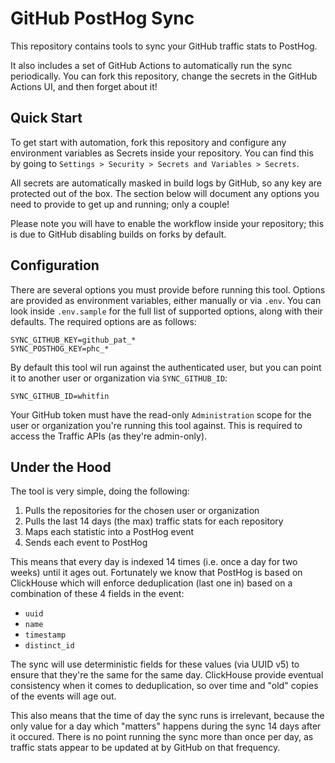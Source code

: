 # GitHub PostHog Sync

This repository contains tools to sync your GitHub traffic stats to PostHog.

It also includes a set of GitHub Actions to automatically run the sync
periodically. You can fork this repository, change the secrets in the GitHub
Actions UI, and then forget about it!

## Quick Start

To get start with automation, fork this repository and configure any
environment variables as Secrets inside your repository. You can find
this by going to `Settings > Security > Secrets and Variables > Secrets`.

All secrets are automatically masked in build logs by GitHub, so any key
are protected out of the box. The section below will document any options
you need to provide to get up and running; only a couple!

Please note you will have to enable the workflow inside your repository;
this is due to GitHub disabling builds on forks by default.

## Configuration

There are several options you must provide before running this tool. Options
are provided as environment variables, either manually or via `.env`. You can
look inside `.env.sample` for the full list of supported options, along with
their defaults. The required options are as follows:

```
SYNC_GITHUB_KEY=github_pat_*
SYNC_POSTHOG_KEY=phc_*
```

By default this tool wil run against the authenticated user, but you can
point it to another user or organization via `SYNC_GITHUB_ID`:

```
SYNC_GITHUB_ID=whitfin
```

Your GitHub token must have the read-only `Administration` scope for the
user or organization you're running this tool against. This is required
to access the Traffic APIs (as they're admin-only).

## Under the Hood

The tool is very simple, doing the following:

1. Pulls the repositories for the chosen user or organization
2. Pulls the last 14 days (the max) traffic stats for each repository
3. Maps each statistic into a PostHog event
4. Sends each event to PostHog

This means that every day is indexed 14 times (i.e. once a day for two weeks)
until it ages out. Fortunately we know that PostHog is based on ClickHouse which
will enforce deduplication (last one in) based on a combination of these 4 fields
in the event:

- `uuid`
- `name`
- `timestamp`
- `distinct_id`

The sync will use deterministic fields for these values (via UUID v5) to ensure
that they're the same for the same day. ClickHouse provide eventual consistency
when it comes to deduplication, so over time and "old" copies of the events will
age out.

This also means that the time of day the sync runs is irrelevant, because the only
value for a day which "matters" happens during the sync 14 days after it occured.
There is no point running the sync more than once per day, as traffic stats appear
to be updated at by GitHub on that frequency.
